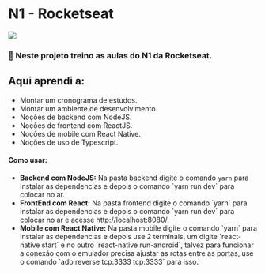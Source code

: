 # N1 - Rocketseat

![](https://camo.githubusercontent.com/d25397e9df01fe7882dcc1cbc96bdf052ffd7d0c/68747470733a2f2f73746f726167652e676f6f676c65617069732e636f6d2f676f6c64656e2d77696e642f626f6f7463616d702d676f737461636b2f6865616465722d6465736166696f732e706e67)

### :rocket: Neste projeto treino as aulas do N1 da Rocketseat.
<h2>Aqui aprendi a:</h2>
<ul>
<li>Montar um cronograma de estudos.</li>
<li>Montar um ambiente de desenvolvimento.</li>
<li>Noções de backend com NodeJS.</li>
<li>Noções de frontend com ReactJS.</li>
<li>Noções de mobile com React Native.</li>
<li>Noções de uso de Typescript.</li>
</ul>
  
#### Como usar:
<ul>
<li><strong>Backend com NodeJS:</strong> Na pasta backend digite o comando <code>yarn</code> para instalar as dependencias e depois o comando `yarn run dev` para colocar no ar.</li>
<li><strong>FrontEnd com React:</strong> Na pasta frontend digite o comando `yarn` para instalar as dependencias e depois o comando `yarn run dev` para colocar no ar e acesse http://localhost:8080/.</li>
<li><strong>Mobile com React Native:</strong> Na pasta mobile digite o comando `yarn` para instalar as dependencias e depois use 2 terminais, um digite `react-native start` e no outro `react-native run-android`, talvez para funcionar a conexão com o emulador precisa ajustar as rotas entre as portas, use o comando `adb reverse tcp:3333 tcp:3333` para isso.</li>
</ul>

